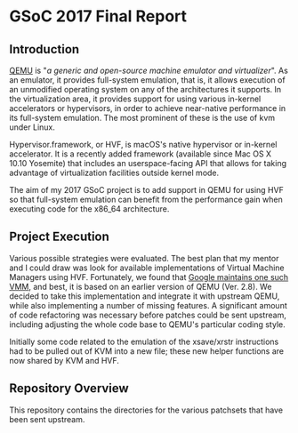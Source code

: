 # GSoC 2017 Final Report

## Introduction
[QEMU](https://qemu.org/) is "*a generic and open-source machine emulator and virtualizer*". As an emulator, it provides full-system emulation, that is, it allows execution of an unmodified operating system on any of the architectures it supports. In the virtualization area, it provides support for using various in-kernel accelerators or hypervisors, in order to achieve near-native performance in its full-system emulation. The most prominent of these is the use of kvm under Linux.

Hypervisor.framework, or HVF, is macOS's native hypervisor or in-kernel accelerator. It is a recently added framework (available since Mac OS X 10.10 Yosemite) that includes an userspace-facing API that allows for taking advantage of virtualization facilities outside kernel mode.

The aim of my 2017 GSoC project is to add support in QEMU for using HVF so that full-system emulation can benefit from the performance gain when executing code for the x86_64 architecture.

## Project Execution
Various possible strategies were evaluated. The best plan that my mentor and I could draw was look for available implementations of Virtual Machine Managers using HVF. Fortunately, we found that [Google maintains one such VMM](https://android.googlesource.com/platform/external/qemu/+/emu-master-dev), and best, it is based on an earlier version of QEMU (Ver. 2.8). We decided to take this implementation and integrate it with upstream QEMU, while also implementing a number of missing features. A significant amount of code refactoring was necessary before patches could be sent upstream, including adjusting the whole code base to QEMU's particular coding style.

Initially some code related to the emulation of the xsave/xrstr instructions had to be pulled out of KVM into a new file; these new helper functions are now shared by KVM and HVF.

## Repository Overview
This repository contains the directories for the various patchsets that have been sent upstream.
